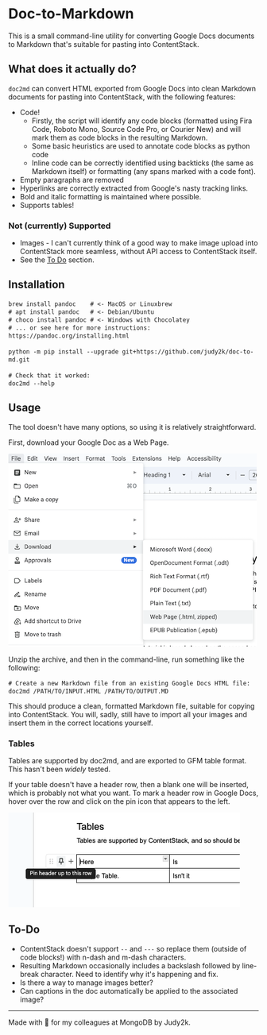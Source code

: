 # Doc-to-Markdown

This is a small command-line utility for converting Google Docs documents to
Markdown that's suitable for pasting into ContentStack.

## What does it actually do?

`doc2md` can convert HTML exported from Google Docs into clean Markdown documents for pasting into ContentStack, with the following features:

- Code!
  - Firstly, the script will identify any code blocks (formatted using Fira Code, Roboto Mono, Source Code Pro, or Courier New) and will mark them as code blocks in the resulting Markdown.
  - Some basic heuristics are used to annotate code blocks as python code
  - Inline code can be correctly identified using backticks (the same as Markdown itself) or formatting (any spans marked with a code font).
- Empty paragraphs are removed
- Hyperlinks are correctly extracted from Google's nasty tracking links.
- Bold and italic formatting is maintained where possible.
- Supports tables!

### Not (currently) Supported

- Images - I can't currently think of a good way to make image upload into ContentStack more seamless, without API access to ContentStack itself. 
- See the [To Do](#to-do) section.

## Installation

```
brew install pandoc    # <- MacOS or Linuxbrew
# apt install pandoc   # <- Debian/Ubuntu
# choco install pandoc # <- Windows with Chocolatey
# ... or see here for more instructions: https://pandoc.org/installing.html

python -m pip install --upgrade git+https://github.com/judy2k/doc-to-md.git

# Check that it worked:
doc2md --help
```

## Usage

The tool doesn't have many options, so using it is relatively straightforward.

First, download your Google Doc as a Web Page.

![A screenshot of the Export as Web Page menu item in Google Docs.](images/export_screenshot.png)

Unzip the archive, and then in the command-line, run something like the following:

```
# Create a new Markdown file from an existing Google Docs HTML file:
doc2md /PATH/TO/INPUT.HTML /PATH/TO/OUTPUT.MD
```

This should produce a clean, formatted Markdown file, suitable for copying into ContentStack.
You will, sadly, still have to import all your images and insert them in the correct locations yourself.

### Tables

Tables are supported by doc2md, and are exported to GFM table format.
This hasn't been _widely_ tested.

If your table doesn't have a header row, then a blank one will be inserted,
which is probably not what you want.
To mark a header row in Google Docs,
hover over the row and click on the pin icon that appears to the left.

![Marking a header row in Google Docs.](images/mark_header_row.png)

## To-Do

- ContentStack doesn't support `--` and `---` so replace them (outside of code blocks!) with n-dash and m-dash characters.
- Resulting Markdown occasionally includes a backslash followed by line-break character. Need to identify why it's happening and fix.
- Is there a way to manage images better?
- Can captions in the doc automatically be applied to the associated image?

--------
Made with 💚 for my colleagues at MongoDB by Judy2k.